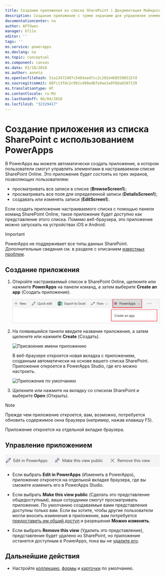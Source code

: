 ```yaml
---
title: Создание приложения из списка SharePoint | Документация Майкрософт
description: Создание приложение с тремя экранами для управления элементами списка SharePoint для сайтов в локальных и облачных средах.
documentationcenter: na
author: AFTOwen
manager: kfile
editor: ''
tags: ''
ms.service: powerapps
ms.devlang: na
ms.topic: conceptual
ms.component: canvas
ms.date: 03/18/2018
ms.author: anneta
ms.openlocfilehash: 51a13472407c5483eed7cc2c202e46855905157d
ms.sourcegitcommit: 68fc13fdc2c991c499ad6fe9ae1e0f8dab597139
ms.translationtype: HT
ms.contentlocale: ru-RU
ms.lasthandoff: 06/04/2018
ms.locfileid: "32329417"
---
```

# <a name="generate-an-app-from-within-sharepoint-using-powerapps"></a>Создание приложения из списка SharePoint с использованием PowerApps

В PowerApps вы можете автоматически создать приложение, в котором пользователи смогут управлять элементами в настраиваемом списке SharePoint Online. Это приложение будет состоять из трех экранов, позволяющих пользователям:

* просматривать все записи в списке (**BrowseScreen1**);
* просматривать все поля для определенной записи (**DetailsScreen1**);
* создавать или изменять записи (**EditScreen1**).

Если создать приложение настраиваемого списка с помощью панели команд SharePoint Online, такое приложение будет доступно как представление этого списка. Помимо веб-браузера, это приложение можно запускать на устройствах iOS и Android.

> [!IMPORTANT]
> PowerApps не поддерживает все типы данных SharePoint. Дополнительные сведения см. в разделе с описанием [известных проблем](connections/connection-sharepoint-online.md#known-issues).

## <a name="generate-an-app"></a>Создание приложения
1. Откройте настраиваемый список в SharePoint Online, щелкните или нажмите **PowerApps** на панели команд, а затем выберите **Create an app** (Создать приложение).

    ![Создание приложения](./media/generate-app-from-sharepoint-list-interface/generate-new-app.png)

2. На появившейся панели введите название приложения, а затем щелкните или нажмите **Create** (Создать).

    ![Присвоение имени приложению](./media/generate-app-from-sharepoint-list-interface/app-name.png)

    В веб-браузере откроется новая вкладка с приложением, созданным автоматически на основе вашего списка SharePoint. Приложение откроется в PowerApps Studio, где его можно настроить.

    ![Приложение по умолчанию](./media/generate-app-from-sharepoint-list-interface/default-app.png)  
3. Щелкните или нажмите на вкладку со списком SharePoint и выберите **Open** (Открыть).

> [!NOTE]
> Прежде чем приложение откроется, вам, возможно, потребуется обновить содержимое окна браузера (например, нажав клавишу F5).

Приложение откроется на отдельной вкладке браузера.

## <a name="manage-the-app"></a>Управление приложением
![Панель команд](./media/generate-app-from-sharepoint-list-interface/command-bar.png)

* Если выбрать **Edit in PowerApps** (Изменить в PowerApps), приложение откроется на отдельной вкладке браузера, где вы сможете изменить его в PowerApps Studio.

* Если выбрать **Make this view public** (Сделать это представление общедоступным), ваши сотрудники смогут просматривать приложение. По умолчанию создаваемые вами представления доступны только вам. Если вы хотите, чтобы другие пользователи могли вносить изменения в приложение, вам потребуется [предоставить им общий доступ](share-app.md) и разрешения **Можно изменять**.

* Если выбрать **Remove this view** (Удалить это представление), представление будет удалено из SharePoint, но приложение останется доступным в PowerApps, пока вы не [удалите его](delete-app.md).

## <a name="next-steps"></a>Дальнейшие действия
* Настройте [коллекцию](customize-layout-sharepoint.md), [формы](customize-forms-sharepoint.md) и [карточки](customize-card.md) по умолчанию.
